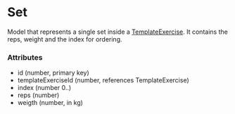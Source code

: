 # Set
Model that represents a single set inside a [TemplateExercise](template-exercise.md).
It contains the reps, weight and the index for ordering.

### Attributes
- id (number, primary key)
- templateExerciseId (number, references TemplateExercise)
- index (number 0..)
- reps (number)
- weigth (number, in kg)

